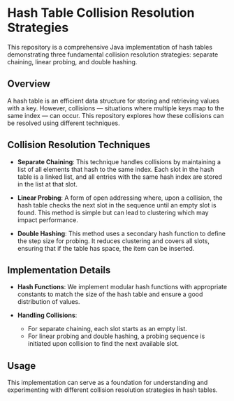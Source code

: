 # Hash Table Collision Resolution Strategies

This repository is a comprehensive Java implementation of hash tables demonstrating three fundamental collision resolution strategies: separate chaining, linear probing, and double hashing.

## Overview

A hash table is an efficient data structure for storing and retrieving values with a key. However, collisions — situations where multiple keys map to the same index — can occur. This repository explores how these collisions can be resolved using different techniques.

## Collision Resolution Techniques

- **Separate Chaining**: This technique handles collisions by maintaining a list of all elements that hash to the same index. Each slot in the hash table is a linked list, and all entries with the same hash index are stored in the list at that slot.

- **Linear Probing**: A form of open addressing where, upon a collision, the hash table checks the next slot in the sequence until an empty slot is found. This method is simple but can lead to clustering which may impact performance.

- **Double Hashing**: This method uses a secondary hash function to define the step size for probing. It reduces clustering and covers all slots, ensuring that if the table has space, the item can be inserted.

## Implementation Details

- **Hash Functions**: We implement modular hash functions with appropriate constants to match the size of the hash table and ensure a good distribution of values.
  
- **Handling Collisions**: 
  - For separate chaining, each slot starts as an empty list.
  - For linear probing and double hashing, a probing sequence is initiated upon collision to find the next available slot.

## Usage

This implementation can serve as a foundation for understanding and experimenting with different collision resolution strategies in hash tables.
